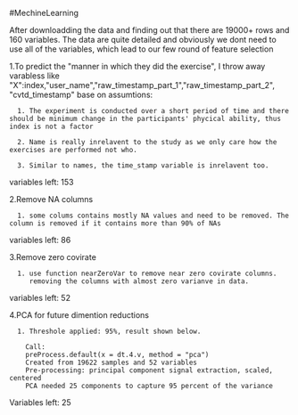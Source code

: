 #MechineLearning

After downloadding the data and finding out that there are 19000+ rows and 160 variables.
The data are quite detailed and obviously we dont need to use all of the variables, which lead to our few round of feature selection
  
  1.To predict the "manner in which they did the exercise", I throw away varabless like "X":index,"user_name","raw_timestamp_part_1","raw_timestamp_part_2", "cvtd_timestamp" base on assumtions:
      
      1. The experiment is conducted over a short period of time and there should be minimum change in the participants' phycical ability, thus index is not a factor
      
      2. Name is really inrelavent to the study as we only care how the exercises are performed not who.
      
      3. Similar to names, the time_stamp variable is inrelavent too.
      
variables left: 153

  2.Remove NA columns
      
      1. some colums contains mostly NA values and need to be removed. The column is removed if it contains more than 90% of NAs
      
variables left: 86

  3.Remove zero covirate
      
      1. use function nearZeroVar to remove near zero covirate columns.
         removing the columns with almost zero varianve in data.
         
variables left: 52

  4.PCA for future dimention reductions
      
      1. Threshole applied: 95%, result shown below.
        
        Call:
        preProcess.default(x = dt.4.v, method = "pca")
        Created from 19622 samples and 52 variables
        Pre-processing: principal component signal extraction, scaled, centered 
        PCA needed 25 components to capture 95 percent of the variance
         
Variables left: 25


